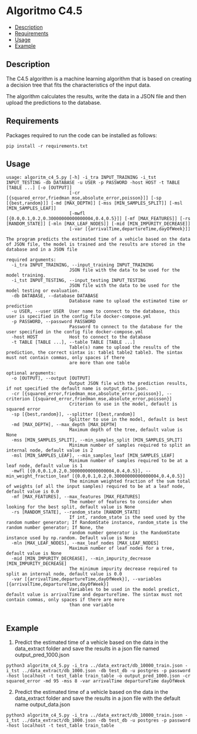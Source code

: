 # Algoritmo C4.5

<!-- TOC depthfrom:2 -->

- [Description](#description)
- [Requirements](#requirements)
- [Usage](#usage)
- [Example](#example)

<!-- /TOC -->

## Description

The C4.5 algorithm is a machine learning algorithm that is based on creating a decision tree that fits the characteristics of the input data.

The algorithm calculates the results, write the data in a JSON file and then upload the predictions to the database.

## Requirements

Packages required to run the code can be installed as follows:

```
pip install -r requirements.txt
```

## Usage

```
usage: algoritm_c4_5.py [-h] -i_tra INPUT_TRAINING -i_tst INPUT_TESTING -db DATABASE -u USER -p PASSWORD -host HOST -t TABLE [TABLE ...] [-o [OUTPUT]]
                        [-cr [{squared_error,friedman_mse,absolute_error,poisson}]] [-sp [{best,random}]] [-md [MAX_DEPTH]] [-mss [MIN_SAMPLES_SPLIT]] [-msl [MIN_SAMPLES_LEAF]]
                        [-mwfl [{0.0,0.1,0.2,0.30000000000000004,0.4,0.5}]] [-mf [MAX_FEATURES]] [-rs [RANDOM_STATE]] [-mln [MAX_LEAF_NODES]] [-mid [MIN_IMPURITY_DECREASE]]
                        [-var [{arrivalTime,departureTime,dayOfWeek}]]

The program predicts the estimated time of a vehicle based on the data of JSON file, the model is trained and the results are stored in the database and in a JSON file

required arguments:
  -i_tra INPUT_TRAINING, --input_training INPUT_TRAINING
                        JSON file with the data to be used for the model training.
  -i_tst INPUT_TESTING, --input_testing INPUT_TESTING
                        JSON file with the data to be used for the model testing or evaluation.
  -db DATABASE, --database DATABASE
                        Database name to upload the estimated time or prediction
  -u USER, --user USER  User name to connect to the database, this user is specified in the config file docker-compose.yml
  -p PASSWORD, --password PASSWORD
                        Password to connect to the database for the user specified in the config file docker-compose.yml
  -host HOST            Host to connect to the database
  -t TABLE [TABLE ...], --table TABLE [TABLE ...]
                        Table(s) name to upload the results of the prediction, the correct sintax is: table1 table2 table3. The sintax must not contain commas, only spaces if there
                        are more than one table

optional arguments:
  -o [OUTPUT], --output [OUTPUT]
                        Output JSON file with the prediction results, if not specified the default name is output_data.json.
  -cr [{squared_error,friedman_mse,absolute_error,poisson}], --criterion [{squared_error,friedman_mse,absolute_error,poisson}]
                        Criterion to use in the model, default is squared error
  -sp [{best,random}], --splitter [{best,random}]
                        Splitter to use in the model, default is best
  -md [MAX_DEPTH], --max_depth [MAX_DEPTH]
                        Maximum depth of the tree, default value is None
  -mss [MIN_SAMPLES_SPLIT], --min_samples_split [MIN_SAMPLES_SPLIT]
                        Minimum number of samples required to split an internal node, default value is 2
  -msl [MIN_SAMPLES_LEAF], --min_samples_leaf [MIN_SAMPLES_LEAF]
                        Minimum number of samples required to be at a leaf node, default value is 1
  -mwfl [{0.0,0.1,0.2,0.30000000000000004,0.4,0.5}], --min_weight_fraction_leaf [{0.0,0.1,0.2,0.30000000000000004,0.4,0.5}]
                        The minimum weighted fraction of the sum total of weights (of all the input samples) required to be at a leaf node, default value is 0.0
  -mf [MAX_FEATURES], --max_features [MAX_FEATURES]
                        The number of features to consider when looking for the best split, default value is None
  -rs [RANDOM_STATE], --random_state [RANDOM_STATE]
                        If int, random_state is the seed used by the random number generator; If RandomState instance, random_state is the random number generator; If None, the
                        random number generator is the RandomState instance used by np.random. Default value is None
  -mln [MAX_LEAF_NODES], --max_leaf_nodes [MAX_LEAF_NODES]
                        Maximum number of leaf nodes for a tree, default value is None
  -mid [MIN_IMPURITY_DECREASE], --min_impurity_decrease [MIN_IMPURITY_DECREASE]
                        The minimum impurity decrease required to split an internal node, default value is 0.0
  -var [{arrivalTime,departureTime,dayOfWeek}], --variables [{arrivalTime,departureTime,dayOfWeek}]
                        Variables to be used in the model predict, default value is arrivalTime and departureTime. The sintax must not contain commas, only spaces if there are more
                        than one variable


```

## Example

1. Predict the estimated time of a vehicle based on the data in the data_extract folder and save the results in a json file named output_pred_1000.json

```
python3 algoritm_c4_5.py -i_tra ../data_extract/db_10000_train.json -i_tst ../data_extract/db_1000.json -db test_db -u postgres -p password -host localhost -t test_table train_table -o output_pred_1000.json -cr squared_error -md 95 -mss 8 -var arrivalTime departureTime dayOfWeek
```

2. Predict the estimated time of a vehicle based on the data in the data_extract folder and save the results in a json file with the default name output_data.json

```
python3 algoritm_c4_5.py -i_tra ../data_extract/db_10000_train.json -i_tst ../data_extract/db_1000.json -db test_db -u postgres -p password -host localhost -t test_table train_table
```
